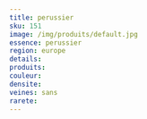 ```yaml
---
title: perussier
sku: 151
image: /img/produits/default.jpg
essence: perussier
region: europe
details: 
produits:
couleur: 
densite: 
veines: sans
rarete: 
---
```

